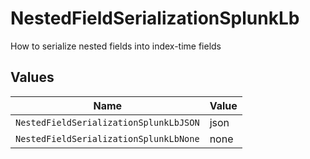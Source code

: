 # NestedFieldSerializationSplunkLb

How to serialize nested fields into index-time fields


## Values

| Name                                   | Value                                  |
| -------------------------------------- | -------------------------------------- |
| `NestedFieldSerializationSplunkLbJSON` | json                                   |
| `NestedFieldSerializationSplunkLbNone` | none                                   |